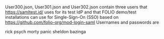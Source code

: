 User300.json, User301.json and User302.json contain
three users that https://samltest.id/ uses for its
test IdP and that FOLIO demo/test installations can
use for Single-Sign-On (SSO) based on
https://github.com/folio-org/mod-login-saml
Usernames and passwords are

rick psych
morty panic
sheldon bazinga

